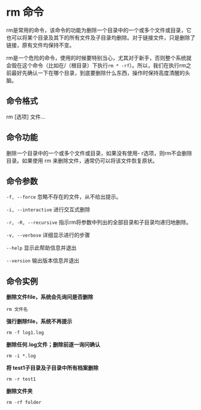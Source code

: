 # rm 命令

rm是常用的命令，该命令的功能为删除一个目录中的一个或多个文件或目录，它也可以将某个目录及其下的所有文件及子目录均删除。对于链接文件，只是删除了链接，原有文件均保持不变。

rm是一个危险的命令，使用的时候要特别当心，尤其对于新手，否则整个系统就会毁在这个命令（比如在/（根目录）下执行`rm * -rf`）。所以，我们在执行rm之前最好先确认一下在哪个目录，到底要删除什么东西，操作时保持高度清醒的头脑。

## 命令格式

rm [选项] 文件…

## 命令功能

删除一个目录中的一个或多个文件或目录，如果没有使用- r选项，则rm不会删除目录。如果使用 rm 来删除文件，通常仍可以将该文件恢复原状。

## 命令参数

`-f, --force`   忽略不存在的文件，从不给出提示。

`-i, --interactive`   进行交互式删除

`-r, -R, --recursive` 指示rm将参数中列出的全部目录和子目录均递归地删除。

`-v, --verbose`    详细显示进行的步骤

`--help`     显示此帮助信息并退出

`--version`  输出版本信息并退出

## 命令实例

**删除文件file，系统会先询问是否删除**

```
rm 文件名
```

**强行删除file，系统不再提示**

```
rm -f log1.log
```

**删除任何.log文件；删除前逐一询问确认**

```
rm -i *.log
```

**将 test1子目录及子目录中所有档案删除**

```
rm -r test1
```

**删除文件夹**

```
rm -rf folder
```



